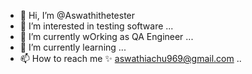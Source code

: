 - 👋 Hi, I’m @Aswathithetester
- 👀 I’m interested in testing software ...
- 🌱 I’m currently wOrking as QA Engineer  ...
- 🌱 I’m currently learning ...
- 📫 How to reach me ✨ aswathiachu969@gmail.com  ..
<!---
Aswathithetester/Aswathithetester is a ✨ special ✨ repository because its `README.md` (this file) appears on your GitHub profile.
You can click the Preview link to take a look at your changes.
--->
